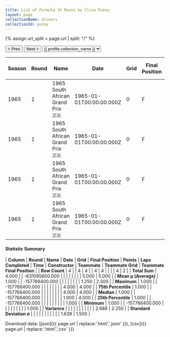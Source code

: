 ```yaml
---
title: List of Formula 1® Races by Clive Puzey
layout: page
collectionName: drivers
collectionId: puzey
---
```


{% assign url_split = page.url | split: "/" %}
<div id="collection-navigation">
<button onclick="selector.options[selector.selectedIndex-1].value && (window.location = selector.options[selector.selectedIndex-1].value);">&lt; Prev</button>
<button onclick="selector.options[selector.selectedIndex+1].value && (window.location = selector.options[selector.selectedIndex+1].value);">Next &gt;</button>
<select id="selector" onchange="this.options[this.selectedIndex].value && (window.location = this.options[this.selectedIndex].value);">
  {% for collectionId in site.data[page.collectionName].refs %}
    {% if collectionId == page.collectionId %}
      {% assign selected = "selected" %}
    {% else %}
      {% assign selected = "" %}
    {% endif %}
    {% assign profile = site.data[page.collectionName][collectionId].profile %}
    <option value="/f1/{{ page.collectionName }}/{{ collectionId }}/{{ url_split[4] }}" {{ selected }}>{{ profile.collection_name }}</option>
  {% endfor %}
</select>
</div>

| Season | Round | Name | Date | Grid | Final Position | Points | Laps Completed | Time | Constructor | Teammate | Teammate Grid | Teammate Final Position |
|--|--|--|--|--|--|--|--|--|--|--|--|--|
| 1965 | 1 | 1965 South African Grand Prix 🇿🇦 | 1965-01-01T00:00:00.000Z | 0 | F | 0.0 | 0 |   | Lotus-Climax 🇬🇧 | [Jim Clark 🇬🇧](/f1/drivers/clark) | 1 | 1 |
| 1965 | 1 | 1965 South African Grand Prix 🇿🇦 | 1965-01-01T00:00:00.000Z | 0 | F | 0.0 | 0 |   | Lotus-Climax 🇬🇧 | [Mike Spence 🇬🇧](/f1/drivers/spence) | 4 | 4 |
| 1965 | 1 | 1965 South African Grand Prix 🇿🇦 | 1965-01-01T00:00:00.000Z | 0 | F | 0.0 | 0 |   | Lotus-Climax 🇬🇧 | [Neville Lederle 🇿🇦](/f1/drivers/lederle) | 0 | F |
| 1965 | 1 | 1965 South African Grand Prix 🇿🇦 | 1965-01-01T00:00:00.000Z | 0 | F | 0.0 | 0 |   | Lotus-Climax 🇬🇧 | [Ernie Pieterse 🇿🇦](/f1/drivers/pieterse) | 0 | F |

#### Statistic Summary

| **Column** | **Round** | **Name** | **Date** | **Grid** | **Final Position** | **Points** | **Laps Completed** | **Time** | **Constructor** | **Teammate** | **Teammate Grid** | **Teammate Final Position** |
| **Row Count** | 4 |  | 4 | 4 |  | 4 | 4 |  |  |  | 4 | 2 |
| **Total Sum** | 4.000 |  | -631065600.000 |  |  |  |  |  |  |  | 5.000 | 5.000 |
| **Mean μ (Average)** | 1.000 |  | -157766400.000 |  |  |  |  |  |  |  | 1.250 | 2.500 |
| **Maximum** | 1.000 |  | -157766400.000 |  |  |  |  |  |  |  | 4.000 | 4.000 |
| **75th Percentile** | 1.000 |  | -157766400.000 |  |  |  |  |  |  |  | 4.000 | 4.000 |
| **Median** | 1.000 |  | -157766400.000 |  |  |  |  |  |  |  | 1.000 | 4.000 |
| **25th Percentile** | 1.000 |  | -157766400.000 |  |  |  |  |  |  |  |  | 1.000 |
| **Minimum** | 1.000 |  | -157766400.000 |  |  |  |  |  |  |  |  | 1.000 |
| **Variance** |  |  |  |  |  |  |  |  |  |  | 2.688 | 2.250 |
| **Standard Deviation σ** |  |  |  |  |  |  |  |  |  |  | 1.639 | 1.500 |

Download data: [json]({{ page.url | replace:'.html','.json' }}), [csv]({{ page.url | replace:'.html','.csv' }})
